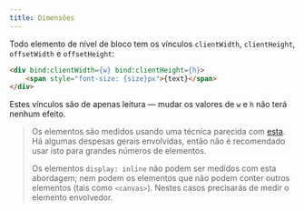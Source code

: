 ```yaml
---
title: Dimensões
---
```


Todo elemento de nível de bloco tem os vínculos `clientWidth`, `clientHeight`, `offsetWidth` e `offsetHeight`:

```html
<div bind:clientWidth={w} bind:clientHeight={h}>
	<span style="font-size: {size}px">{text}</span>
</div>
```

Estes vínculos são de apenas leitura — mudar os valores de `w` e `h` não terá nenhum efeito.

> Os elementos são medidos usando uma técnica parecida com [esta](http://www.backalleycoder.com/2013/03/18/cross-browser-event-based-element-resize-detection/). Há algumas despesas gerais envolvidas, então não é recomendado usar isto para grandes números de elementos.
>
> Os elementos `display: inline` não podem ser medidos com esta abordagem; nem podem os elementos que não podem conter outros elementos (tais como `<canvas>`). Nestes casos precisarás de medir o elemento envolvedor.